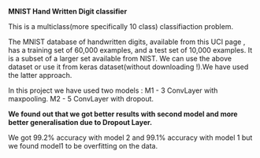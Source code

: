 **MNIST Hand Written Digit classifier**

This is a multiclass(more specifically 10 class) classifiaction problem.

The MNIST database of handwritten digits, 
available from this UCI page ,
has a training set of 60,000 examples, and a test set of 10,000 examples. 
It is a subset of a larger set available from NIST.
We can use the above dataset or use it from keras dataset(without downloading !).We have used the latter approach.

In this project we have used two models :
M1 - 3 ConvLayer with maxpooling.
M2 - 5 ConvLayer with dropout.

**We found out that we got better results with second model and more better generalisation due to Dropout Layer.**

We got 99.2% accuracy with model 2 and 99.1% accuracy with model 1 but we found model1 to be overfitting on the data.

